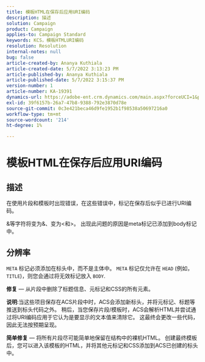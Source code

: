 ```yaml
---
title: 模板HTML在保存后应用URI编码
description: 描述
solution: Campaign
product: Campaign
applies-to: Campaign Standard
keywords: KCS，模板HTMLURI编码
resolution: Resolution
internal-notes: null
bug: false
article-created-by: Ananya Kuthiala
article-created-date: 5/7/2022 3:13:23 PM
article-published-by: Ananya Kuthiala
article-published-date: 5/7/2022 3:15:37 PM
version-number: 1
article-number: KA-19391
dynamics-url: https://adobe-ent.crm.dynamics.com/main.aspx?forceUCI=1&pagetype=entityrecord&etn=knowledgearticle&id=1e20da38-18ce-ec11-a7b5-0022480a8e40
exl-id: 39f6157b-26a7-47b8-9388-792e3870d78e
source-git-commit: 0c3e421beca46d9fe1952b1f98538a50697216a0
workflow-type: tm+mt
source-wordcount: '214'
ht-degree: 1%

---
```


# 模板HTML在保存后应用URI编码

## 描述


在使用片段和模板时出现错误，在这些错误中，标记在保存后似乎已进行URI编码。

&amp;等字符将变为&amp;、变为&lt;和>。 出现此问题的原因是meta标记已添加到body标记中。


## 分辨率


`META` 标记必须添加在标头中，而不是主体中。 `META` 标记仅允许在 `HEAD` (例如， `TITLE`)，则您会通过将无效标记放入 `BODY`.



<b>修复</b>  — 从片段中删除了标题信息、元标记和CSS的所有元素。

<b>说明</b>:当这些项目保存在ACS片段中时，ACS会添加新标头，并将元标记、标题等推送到标头代码之外。 稍后，当您保存片段/模板时，ACS会解析HTML并尝试通过将URI编码应用于它认为是要显示的文本值来清除它。 这最终会更改一些代码，因此无法按预期呈现。

<b>简单修复</b>  — 将所有片段尽可能简单地保留在结构中的裸机HTML。 创建最终模板后，您可以进入该模板的HTML，并将其他元标记和CSS添加到ACS已创建的标头中。
